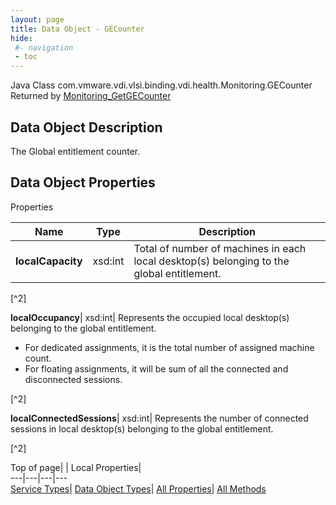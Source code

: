 ```yaml
---
layout: page
title: Data Object - GECounter
hide:
 #- navigation
 - toc
---
```






Java Class
    com.vmware.vdi.vlsi.binding.vdi.health.Monitoring.GECounter
Returned by
     [Monitoring_GetGECounter](vdi.health.Monitoring.md#getGECounter)

## Data Object Description 

The Global entitlement counter. 

## Data Object Properties

Properties

Name |  Type |  Description   
---|---|---  
**localCapacity**|  xsd:int|  Total of number of machines in each local desktop(s) belonging to the global entitlement.   


[^2]

  
**localOccupancy**|  xsd:int|  Represents the occupied local desktop(s) belonging to the global entitlement. 

  * For dedicated assignments, it is the total number of assigned machine count. 
  * For floating assignments, it will be sum of all the connected and disconnected sessions. 

  


[^2]

  
**localConnectedSessions**|  xsd:int|  Represents the number of connected sessions in local desktop(s) belonging to the global entitlement.   


[^2]

  
  
  
Top of page| | Local Properties|   
---|---|---|---  
[Service Types](index-mo_types.md)| [Data Object Types](index-do_types.md)| [All Properties](index-properties.md)| [All Methods](index-methods.md)  
  
  

